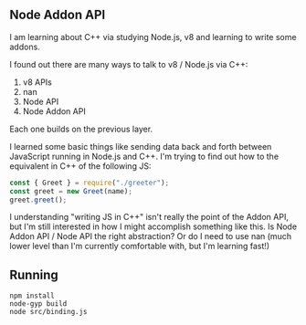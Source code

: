 ## Node Addon API

I am learning about C++ via studying Node.js, v8 and learning to write some addons. 

I found out there are many ways to talk to v8 / Node.js via C++:

1. v8 APIs
2. nan
3. Node API
4. Node Addon API

Each one builds on the previous layer.

I learned some basic things like sending data back and forth between JavaScript running in Node.js and C++. I'm trying to find out how to the equivalent in C++ of the following JS:

```js
const { Greet } = require("./greeter");
const greet = new Greet(name);
greet.greet();
```

I understanding "writing JS in C++" isn't really the point of the Addon API, but I'm still interested in how I might accomplish something like this. Is Node Addon API / Node API the right abstraction? Or do I need to use nan (much lower level than I'm currently comfortable with, but I'm learning fast!)

## Running

```
npm install
node-gyp build
node src/binding.js
```
